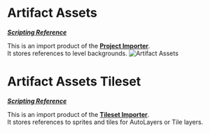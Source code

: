 # Artifact Assets
[_**Scripting Reference**_](../../api/LDtkUnity.LDtkArtifactAssets.yml)  

This is an import product of the [**Project Importer**](../Importer/topic_ProjectImporter.md).  
It stores references to level backgrounds.
![Artifact Assets](../../images/img_unity_ArtifactAssets.png)  


# Artifact Assets Tileset
[_**Scripting Reference**_](../../api/LDtkUnity.LDtkArtifactAssetsTileset.yml)

This is an import product of the [**Tileset Importer**](../Importer/topic_ProjectImporter.md).  
It stores references to sprites and tiles for AutoLayers or Tile layers.  